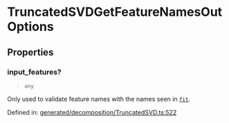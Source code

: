 # TruncatedSVDGetFeatureNamesOutOptions

## Properties

### input\_features?

> `any`

Only used to validate feature names with the names seen in [`fit`](#sklearn.decomposition.TruncatedSVD.fit "sklearn.decomposition.TruncatedSVD.fit").

Defined in:  [generated/decomposition/TruncatedSVD.ts:522](https://github.com/transitive-bullshit/scikit-learn-ts/blob/92ab806/packages/sklearn/src/generated/decomposition/TruncatedSVD.ts#L522)
